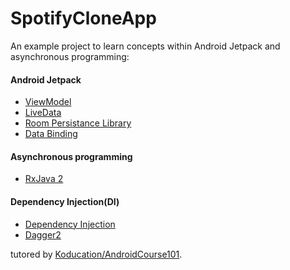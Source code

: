 # SpotifyCloneApp
An example project to learn concepts within Android Jetpack and asynchronous programming:
#### Android Jetpack
+ [ViewModel](https://developer.android.com/topic/libraries/architecture/viewmodel)
+ [LiveData](https://developer.android.com/topic/libraries/architecture/livedata)
+ [Room Persistance Library](https://developer.android.com/topic/libraries/architecture/room)
+ [Data Binding](https://developer.android.com/topic/libraries/data-binding)

#### Asynchronous programming
+ [RxJava 2](https://github.com/ReactiveX/RxJava)

#### Dependency Injection(DI)
+ [Dependency Injection](https://developer.android.com/training/dependency-injection)
+ [Dagger2](https://github.com/google/dagger)

tutored by [Koducation/AndroidCourse101](https://github.com/Koducation/AndroidCourse101).
